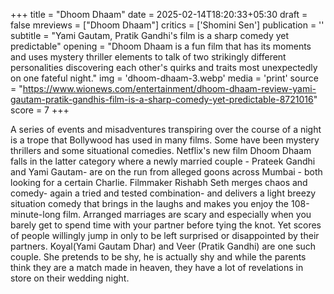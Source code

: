 +++
title = "Dhoom Dhaam"
date = 2025-02-14T18:20:33+05:30
draft = false
mreviews = ["Dhoom Dhaam"]
critics = ['Shomini Sen']
publication = ''
subtitle = "Yami Gautam, Pratik Gandhi's film is a sharp comedy yet predictable"
opening = "Dhoom Dhaam is a fun film that has its moments and uses mystery thriller elements to talk of two strikingly different personalities discovering each other's quirks and traits most unexpectedly on one fateful night."
img = 'dhoom-dhaam-3.webp'
media = 'print'
source = "https://www.wionews.com/entertainment/dhoom-dhaam-review-yami-gautam-pratik-gandhis-film-is-a-sharp-comedy-yet-predictable-8721016"
score = 7
+++

A series of events and misadventures transpiring over the course of a night is a trope that Bollywood has used in many films. Some have been mystery thrillers and some situational comedies. Netflix's new film Dhoom Dhaam falls in the latter category where a newly married couple - Prateek Gandhi and Yami Gautam- are on the run from alleged goons across Mumbai - both looking for a certain Charlie. Filmmaker Rishabh Seth merges chaos and comedy- again a tried and tested combination- and delivers a light breezy situation comedy that brings in the laughs and makes you enjoy the 108-minute-long film. Arranged marriages are scary and especially when you barely get to spend time with your partner before tying the knot. Yet scores of people willingly jump in only to be left surprised or disappointed by their partners. Koyal(Yami Gautam Dhar) and Veer (Pratik Gandhi) are one such couple. She pretends to be shy, he is actually shy and while the parents think they are a match made in heaven, they have a lot of revelations in store on their wedding night.
